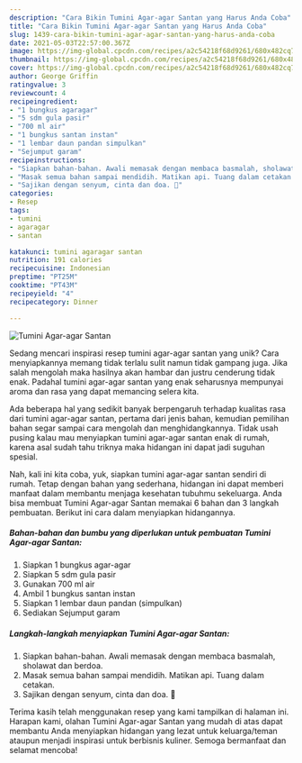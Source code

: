 ```yaml
---
description: "Cara Bikin Tumini Agar-agar Santan yang Harus Anda Coba"
title: "Cara Bikin Tumini Agar-agar Santan yang Harus Anda Coba"
slug: 1439-cara-bikin-tumini-agar-agar-santan-yang-harus-anda-coba
date: 2021-05-03T22:57:00.367Z
image: https://img-global.cpcdn.com/recipes/a2c54218f68d9261/680x482cq70/tumini-agar-agar-santan-foto-resep-utama.jpg
thumbnail: https://img-global.cpcdn.com/recipes/a2c54218f68d9261/680x482cq70/tumini-agar-agar-santan-foto-resep-utama.jpg
cover: https://img-global.cpcdn.com/recipes/a2c54218f68d9261/680x482cq70/tumini-agar-agar-santan-foto-resep-utama.jpg
author: George Griffin
ratingvalue: 3
reviewcount: 4
recipeingredient:
- "1 bungkus agaragar"
- "5 sdm gula pasir"
- "700 ml air"
- "1 bungkus santan instan"
- "1 lembar daun pandan simpulkan"
- "Sejumput garam"
recipeinstructions:
- "Siapkan bahan-bahan. Awali memasak dengan membaca basmalah, sholawat dan berdoa."
- "Masak semua bahan sampai mendidih. Matikan api. Tuang dalam cetakan."
- "Sajikan dengan senyum, cinta dan doa. 🖤"
categories:
- Resep
tags:
- tumini
- agaragar
- santan

katakunci: tumini agaragar santan 
nutrition: 191 calories
recipecuisine: Indonesian
preptime: "PT25M"
cooktime: "PT43M"
recipeyield: "4"
recipecategory: Dinner

---
```



![Tumini Agar-agar Santan](https://img-global.cpcdn.com/recipes/a2c54218f68d9261/680x482cq70/tumini-agar-agar-santan-foto-resep-utama.jpg)

Sedang mencari inspirasi resep tumini agar-agar santan yang unik? Cara menyiapkannya memang tidak terlalu sulit namun tidak gampang juga. Jika salah mengolah maka hasilnya akan hambar dan justru cenderung tidak enak. Padahal tumini agar-agar santan yang enak seharusnya mempunyai aroma dan rasa yang dapat memancing selera kita.



Ada beberapa hal yang sedikit banyak berpengaruh terhadap kualitas rasa dari tumini agar-agar santan, pertama dari jenis bahan, kemudian pemilihan bahan segar sampai cara mengolah dan menghidangkannya. Tidak usah pusing kalau mau menyiapkan tumini agar-agar santan enak di rumah, karena asal sudah tahu triknya maka hidangan ini dapat jadi suguhan spesial.


Nah, kali ini kita coba, yuk, siapkan tumini agar-agar santan sendiri di rumah. Tetap dengan bahan yang sederhana, hidangan ini dapat memberi manfaat dalam membantu menjaga kesehatan tubuhmu sekeluarga. Anda bisa membuat Tumini Agar-agar Santan memakai 6 bahan dan 3 langkah pembuatan. Berikut ini cara dalam menyiapkan hidangannya.

<!--inarticleads1-->

##### Bahan-bahan dan bumbu yang diperlukan untuk pembuatan Tumini Agar-agar Santan:

1. Siapkan 1 bungkus agar-agar
1. Siapkan 5 sdm gula pasir
1. Gunakan 700 ml air
1. Ambil 1 bungkus santan instan
1. Siapkan 1 lembar daun pandan (simpulkan)
1. Sediakan Sejumput garam




<!--inarticleads2-->

##### Langkah-langkah menyiapkan Tumini Agar-agar Santan:

1. Siapkan bahan-bahan. Awali memasak dengan membaca basmalah, sholawat dan berdoa.
1. Masak semua bahan sampai mendidih. Matikan api. Tuang dalam cetakan.
1. Sajikan dengan senyum, cinta dan doa. 🖤




Terima kasih telah menggunakan resep yang kami tampilkan di halaman ini. Harapan kami, olahan Tumini Agar-agar Santan yang mudah di atas dapat membantu Anda menyiapkan hidangan yang lezat untuk keluarga/teman ataupun menjadi inspirasi untuk berbisnis kuliner. Semoga bermanfaat dan selamat mencoba!
